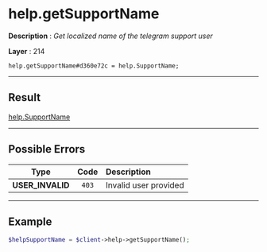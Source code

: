 # help.getSupportName

**Description** : *Get localized name of the telegram support user*

**Layer** : 214

```tl
help.getSupportName#d360e72c = help.SupportName;
```

---

## Result

[help.SupportName](type/help.SupportName)

---

## Possible Errors

| Type | Code | Description |
| :---: | :---: | :--- |
| **USER_INVALID** | `403` | Invalid user provided |

---

## Example

```php
$helpSupportName = $client->help->getSupportName();
```